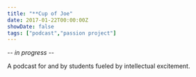 ```yaml
---
title: "**Cup of Joe"
date: 2017-01-22T00:00:00Z
showDate: false
tags: ["podcast","passion project"]
---
```


-- *in progress* --

A podcast for and by students fueled by intellectual excitement.